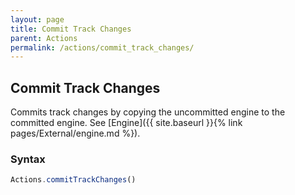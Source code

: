 ```yaml
---
layout: page
title: Commit Track Changes
parent: Actions
permalink: /actions/commit_track_changes/
---
```


## Commit Track Changes

Commits track changes by copying the uncommitted engine to the committed engine. See [Engine]({{ site.baseurl }}{% link pages/External/engine.md %}).

### Syntax

```js
Actions.commitTrackChanges()
```
